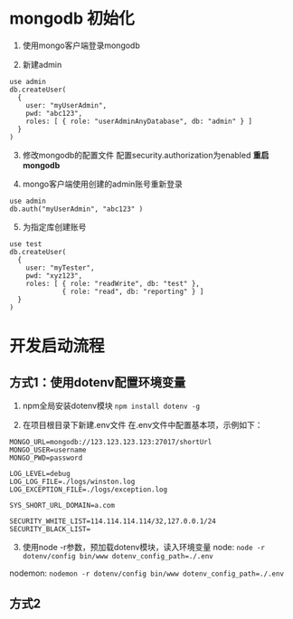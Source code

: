 # mongodb 初始化

1. 使用mongo客户端登录mongodb

2. 新建admin
```
use admin
db.createUser(
  {
    user: "myUserAdmin",
    pwd: "abc123",
    roles: [ { role: "userAdminAnyDatabase", db: "admin" } ]
  }
)
```

3. 修改mongodb的配置文件
配置security.authorization为enabled
**重启mongodb**

4. mongo客户端使用创建的admin账号重新登录
```
use admin
db.auth("myUserAdmin", "abc123" )
```

5. 为指定库创建账号
```
use test
db.createUser(
  {
    user: "myTester",
    pwd: "xyz123",
    roles: [ { role: "readWrite", db: "test" },
             { role: "read", db: "reporting" } ]
  }
)
```

# 开发启动流程

## 方式1：使用dotenv配置环境变量

1. npm全局安装dotenv模块
```npm install dotenv -g```

2. 在项目根目录下新建.env文件
在.env文件中配置基本项，示例如下：
```
MONGO_URL=mongodb://123.123.123.123:27017/shortUrl
MONGO_USER=username
MONGO_PWD=password

LOG_LEVEL=debug
LOG_LOG_FILE=./logs/winston.log
LOG_EXCEPTION_FILE=./logs/exception.log

SYS_SHORT_URL_DOMAIN=a.com

SECURITY_WHITE_LIST=114.114.114.114/32,127.0.0.1/24
SECURITY_BLACK_LIST=
```

3. 使用node -r参数，预加载dotenv模块，读入环境变量
node:
```node -r dotenv/config bin/www dotenv_config_path=./.env```

nodemon:
```nodemon -r dotenv/config bin/www dotenv_config_path=./.env```

## 方式2